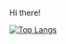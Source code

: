 Hi there!

[![Top Langs](https://github-readme-stats.vercel.app/api/top-langs/?username=dimiszz&hide=html,python,jupyter%20notebook,javascript,css)](https://github.com/anuraghazra/github-readme-stats)
